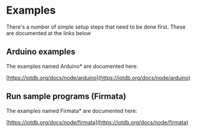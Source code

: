 # Examples

There's a number of simple setup steps that need to be done first.
These are documented at the links below

## Arduino examples

The examples named Arduino\* are documented here:

[https://iotdb.org/docs/node/arduino](https://iotdb.org/docs/node/arduino)

## Run sample programs (Firmata)

The examples named Firmata\* are documented here:

[https://iotdb.org/docs/node/firmata](https://iotdb.org/docs/node/firmata)
